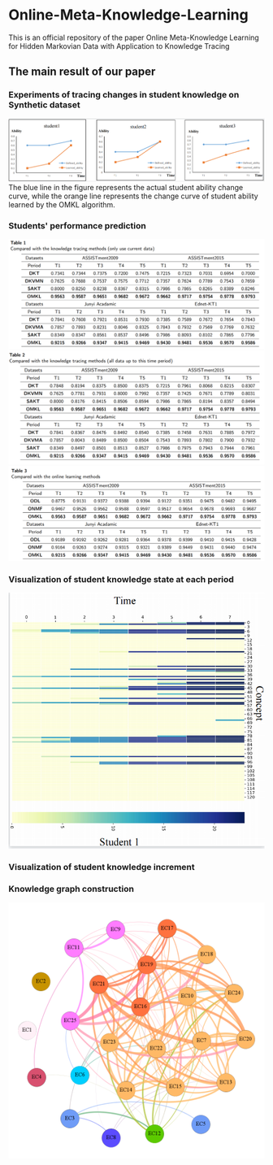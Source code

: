 # Online-Meta-Knowledge-Learning
This is an official repository of the paper Online Meta-Knowledge Learning for Hidden Markovian Data with Application to Knowledge Tracing

## The main result of our paper
### Experiments of tracing changes in student knowledge on Synthetic dataset
![image](https://github.com/DaiGuagua/Online-Meta-Knowledge-Learning/blob/main/image/simulation.png)
The blue line in the figure represents the actual student ability change curve, while the orange line represents the change curve of student ability learned by the OMKL algorithm.
### Students' performance prediction
![image](https://github.com/DaiGuagua/Online-Meta-Knowledge-Learning/blob/main/image/Table1.png)
![image](https://github.com/DaiGuagua/Online-Meta-Knowledge-Learning/blob/main/image/Table2.png)
![image](https://github.com/DaiGuagua/Online-Meta-Knowledge-Learning/blob/main/image/Table3.png)
### Visualization of student knowledge state at each period
![image](https://github.com/DaiGuagua/Online-Meta-Knowledge-Learning/blob/main/image/09_kt.png)
### Visualization of student knowledge increment

### Knowledge graph construction
![image](https://github.com/DaiGuagua/Online-Meta-Knowledge-Learning/blob/main/image/knowGra.png)

### 
